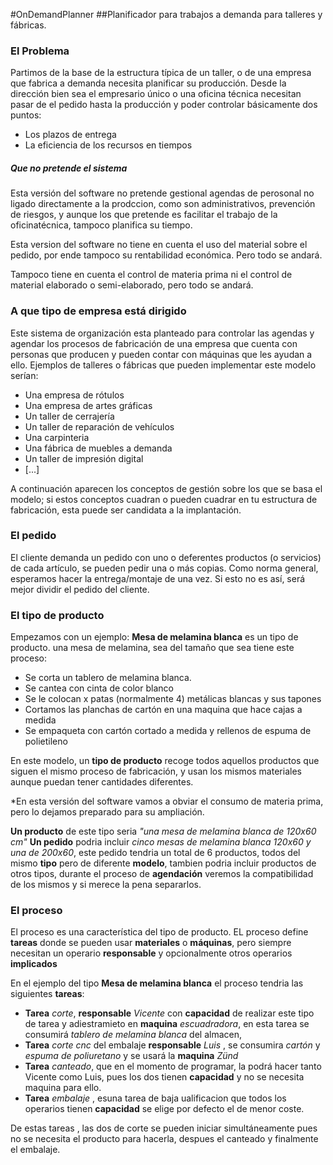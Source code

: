 #OnDemandPlanner 
##Planificador para trabajos a demanda para talleres y fábricas.

### El Problema

Partimos de la base de la estructura típica de un taller, o de una empresa que fabrica a demanda necesita planificar su producción. Desde la dirección bien sea el empresario único o una oficina técnica necesitan pasar de el pedido hasta la producción y poder controlar básicamente dos puntos:
* Los plazos de entrega
* La eficiencia de los recursos en tiempos

##### Que no pretende el sistema

Esta versión del software no pretende gestional agendas de perosonal no ligado directamente a la prodccion, como son administrativos, prevención de riesgos, y aunque los que pretende es facilitar el trabajo de la oficinatécnica, tampoco planifica su tiempo.

Esta version del software no tiene en cuenta el uso del material sobre el pedido, por ende tampoco su rentabilidad económica. Pero todo se andará.

Tampoco tiene en cuenta el control de materia prima ni el control de material elaborado o semi-elaborado, pero todo se andará.

### A que tipo de empresa está dirigido
Este sistema de organización esta planteado para controlar las agendas y agendar los procesos de fabricación de una empresa que cuenta con personas que producen y pueden contar con máquinas que les ayudan a ello. 
Ejemplos de talleres o fábricas que pueden implementar este modelo serían: 

- Una empresa de rótulos
- Una empresa de artes gráficas
- Un taller de cerrajería
- Un taller de reparación de vehículos
- Una carpinteria
- Una fábrica de muebles a demanda
- Un taller de impresión digital
- [...]

A continuación aparecen los conceptos de gestión sobre los que se basa el modelo; si estos conceptos cuadran o pueden cuadrar en tu estructura de fabricación, esta puede ser candidata a la implantación.

### El pedido
El cliente demanda un pedido con uno o deferentes productos (o servicios) de cada artículo, se pueden pedir una o más copias.
Como norma general, esperamos hacer la entrega/montaje de una vez. Si esto no es así, será mejor dividir el pedido del cliente.

### El tipo de producto
Empezamos con un ejemplo:
**Mesa de melamina blanca** es un tipo de producto.
una mesa de melamina, sea del tamaño que sea tiene este proceso: 
- Se corta un tablero de melamina blanca.
- Se cantea con cinta de color blanco 
- Se le colocan x patas (normalmente 4) metálicas blancas y sus tapones
- Cortamos las planchas de cartón en una maquina que hace cajas a medida
- Se empaqueta con cartón cortado a medida y  rellenos de espuma de polietileno

En este modelo, un **tipo de producto** recoge todos aquellos productos que siguen el mismo proceso de fabricación, y usan los mismos materiales aunque puedan tener cantidades diferentes.

*En esta versión del software vamos a obviar el consumo de materia prima, pero lo dejamos preparado para su ampliación.

**Un producto** de este tipo seria *"una mesa de melamina blanca de 120x60 cm"*
**Un pedido** podria incluir *cinco mesas de melamina blanca 120x60 y una de 200x60*, este pedido tendria un total de 6 productos, todos del mismo **tipo** pero de diferente **modelo**, tambien podria incluir productos de otros tipos, durante el proceso de **agendación** veremos la compatibilidad de los mismos y si merece la pena separarlos.

### El proceso
El proceso es una característica del tipo de producto. EL proceso define **tareas** donde se pueden usar **materiales** o **máquinas**, pero siempre necesitan un operario **responsable** y opcionalmente otros operarios **implicados**


En el ejemplo del tipo **Mesa de melamina blanca** el proceso tendria las siguientes **tareas**:
- **Tarea** *corte*,  **responsable** *Vicente* con **capacidad** de realizar este tipo de tarea y adiestramieto en **maquina** *escuadradora*, en esta tarea se consumirá *tablero de melamina blanca* del almacen,
- **Tarea** *corte cnc* del embalaje **responsable** *Luis* , se consumira *cartón* y *espuma de poliuretano* y se usará la **maquina** *Zünd*
- **Tarea** *canteado*, que en el momento de programar, la podrá hacer tanto Vicente como Luis, pues los dos tienen **capacidad** y no se necesita maquina para ello.
- **Tarea** *embalaje* , esuna tarea de baja ualificacion que todos los operarios tienen **capacidad** se elige por defecto el de menor coste.

De estas tareas , las dos de corte se pueden iniciar simultáneamente pues no se necesita el producto para hacerla, despues el canteado y finalmente el embalaje.


















